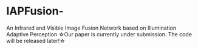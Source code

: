 # IAPFusion-
An Infrared and Visible Image Fusion Network based on Illumination Adaptive Perception
☆Our paper is currently under submission. The code will be released later!☆
